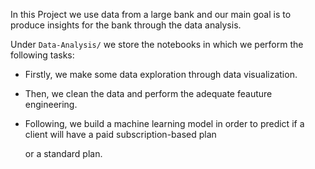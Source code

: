 In this Project we use data from a large bank and our main goal is to produce insights for the bank through the data analysis.

Under `Data-Analysis/` we store the notebooks in which we perform the following tasks:

* Firstly, we make some data exploration through data visualization. 

* Then, we clean the data and perform the adequate feauture engineering. 

* Following, we build a machine learning model in order to predict if a client will have a paid subscription-based plan 

  or a standard plan.   
